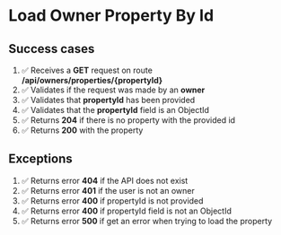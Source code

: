 # Load Owner Property By Id

## Success cases

1. ✅ Receives a **GET** request on route **/api/owners/properties/{propertyId}**
2. ✅ Validates if the request was made by an **owner**
3. ✅ Validates that **propertyId** has been provided
4. ✅ Validates that the **propertyId** field is an ObjectId
5. ✅ Returns **204** if there is no property with the provided id
6. ✅ Returns **200** with the property

## Exceptions

1. ✅ Returns error **404** if the API does not exist
2. ✅ Returns error **401** if the user is not an owner
3. ✅ Returns error **400** if propertyId is not provided
4. ✅ Returns error **400** if propertyId field is not an ObjectId
5. ✅ Returns error **500** if get an error when trying to load the property